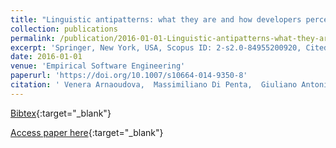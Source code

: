 ```yaml
---
title: "Linguistic antipatterns: what they are and how developers perceive them"
collection: publications
permalink: /publication/2016-01-01-Linguistic-antipatterns-what-they-are-and-how-developers-perceive-them
excerpt: 'Springer, New York, USA, Scopus ID: 2-s2.0-84955200920, Cited by: 24'
date: 2016-01-01
venue: 'Empirical Software Engineering'
paperurl: 'https://doi.org/10.1007/s10664-014-9350-8'
citation: ' Venera Arnaoudova,  Massimiliano Di Penta,  Giuliano Antoniol, &quot;Linguistic antipatterns: what they are and how developers perceive them.&quot; Empirical Software Engineering, 2016.'
---
```

[Bibtex](https://dblp.org/rec/bib/journals/ese/ArnaoudovaPA16){:target="_blank"}

[Access paper here](https://doi.org/10.1007/s10664-014-9350-8){:target="_blank"}
